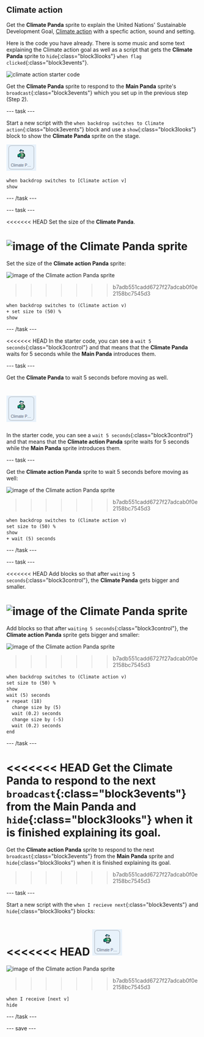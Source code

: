 ## Climate action

Get the **Climate Panda** sprite to explain the United Nations' Sustainable Development Goal, [Climate action](https://www.undp.org/content/undp/en/home/sustainable-development-goals/goal-13-climate-action.html) with a specfic action, sound and setting.

Here is the code you have already. There is some music and some text explaining the Climate action goal as well as a script that gets the **Climate Panda** sprite to `hide`{:class="block3looks"} `when flag clicked`{:class="block3events"}.

![climate action starter code](images/climateaction_startercode.png)

Get the **Climate Panda** sprite to respond to the **Main Panda** sprite's `broadcast`{:class="block3events"} which you set up in the previous step (Step 2).

--- task ---

Start a new script with the `when backdrop switches to Climate action`{:class="block3events"} block and use a `show`{:class="block3looks"} block to show the **Climate Panda** sprite on the stage.

![image of the Climate Panda sprite](images/climatepanda-sprite.png)

```blocks3
when backdrop switches to [Climate action v]
show
```

--- /task ---

--- task ---

<<<<<<< HEAD
Set the size of the **Climate Panda**.

![image of the Climate Panda sprite](images/climatenpanda-sprite.png)
=======
Set the size of the **Climate action Panda** sprite:

![image of the Climate action Panda sprite](images/climateactionpanda-sprite.png)
>>>>>>> b7adb551cadd6727f27adcab0f0e2158bc7545d3

```blocks3
when backdrop switches to (Climate action v)
+ set size to (50) %
show
```

--- /task ---

<<<<<<< HEAD
In the starter code, you can see a `wait 5 seconds`{:class="block3control"} and that means that the **Climate Panda** waits for 5 seconds while the **Main Panda** introduces them.

--- task ---

Get the **Climate Panda** to wait 5 seconds before moving as well.

![image of the Climate Panda sprite](images/climatepanda-sprite.png)
=======
In the starter code, you can see a `wait 5 seconds`{:class="block3control"} and that means that the **Climate action Panda** sprite waits for 5 seconds while the **Main Panda** sprite introduces them.

--- task ---

Get the **Climate action Panda** sprite to wait 5 seconds before moving as well:

![image of the Climate action Panda sprite](images/climateactionpanda-sprite.png)
>>>>>>> b7adb551cadd6727f27adcab0f0e2158bc7545d3

```blocks3
when backdrop switches to (Climate action v)
set size to (50) %
show
+ wait (5) seconds
```
--- /task ---

--- task ---

<<<<<<< HEAD
Add blocks so that after `waiting 5 seconds`{:class="block3control"}, the **Climate Panda** gets bigger and smaller.

![image of the Climate Panda sprite](images/climatenpanda-sprite.png)
=======
Add blocks so that after `waiting 5 seconds`{:class="block3control"}, the **Climate action Panda** sprite gets bigger and smaller:

![image of the Climate action Panda sprite](images/climateactionpanda-sprite.png)
>>>>>>> b7adb551cadd6727f27adcab0f0e2158bc7545d3

```blocks3
when backdrop switches to (Climate action v)
set size to (50) %
show
wait (5) seconds
+ repeat (18)
  change size by (5)
  wait (0.2) seconds
  change size by (-5)
  wait (0.2) seconds
end
```

--- /task ---

<<<<<<< HEAD
Get the **Climate Panda** to respond to the next `broadcast`{:class="block3events"} from the **Main Panda** and `hide`{:class="block3looks"} when it is finished explaining its goal.
=======
Get the **Climate action Panda** sprite to respond to the next `broadcast`{:class="block3events"} from the **Main Panda** sprite and `hide`{:class="block3looks"} when it is finished explaining its goal.
>>>>>>> b7adb551cadd6727f27adcab0f0e2158bc7545d3

--- task ---

Start a new script with the `when I recieve next`{:class="block3events"} and `hide`{:class="block3looks"} blocks:

<<<<<<< HEAD
![image of the Climate Panda sprite](images/climatepanda-sprite.png)
=======
![image of the Climate action Panda sprite](images/climateactionpanda-sprite.png)
>>>>>>> b7adb551cadd6727f27adcab0f0e2158bc7545d3

```blocks3
when I receive [next v]
hide
```

--- /task ---

--- save ---
